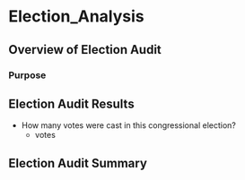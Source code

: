 # Election_Analysis
## Overview of Election Audit
### Purpose
## Election Audit Results
* How many votes were cast in this congressional election?
  * votes
## Election Audit Summary
